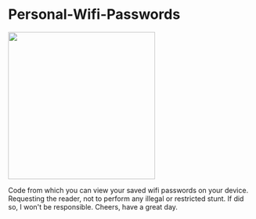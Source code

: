 <h1>Personal-Wifi-Passwords</h1>

<img style="height: 300px;" src="https://i1.sndcdn.com/artworks-000379471311-4a06w6-t500x500.jpg"> </img>

<p>Code from which you can view your saved wifi passwords on your device. Requesting the reader, not to perform any illegal or restricted stunt. If did so, I won't be responsible. Cheers, have a great day. </p>
